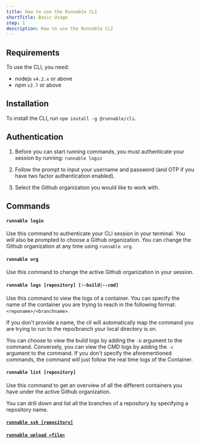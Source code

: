 ```yaml
---
title: How to use the Runnable CLI
shortTitle: Basic Usage
step: 1
description: How to use the Runnable CLI
---
```


## Requirements

To use the CLI, you need:

* nodejs `v4.2.x` or above
* npm `v2.7` or above

## Installation

To install the CLI, run `npm install -g @runnable/cli`.

## Authentication
1. Before you can start running commands, you must authenticate your session by running:
`runnable login`

2. Follow the prompt to input your username and password (and OTP if you have two factor authentication enabled).

3. Select the Github organization you would like to work with.

## Commands

#### `runnable login`

Use this command to authenticate your CLI session in your terminal. You will also be prompted to choose a Github organization. You can change the Github organization at any time using `runnable org`.

#### `runnable org`

Use this command to change the active Github organization in your session.

#### `runnable logs [repository] [--build|--cmd]`

Use this command to view the logs of a container. You can specify the name of the container you are trying to reach in the following format: `<reponame>/<branchname>`.

If you don't provide a name, the cli will automatically map the command you are trying to run to the repo/branch your local directory is on.

You can choose to view the build logs by adding the `-b` argument to the command. Conversely, you can view the CMD logs by adding the `-c` argument to the command. If you don't specify the aforementioned commands, the command will just follow the real time logs of the Container.

#### `runnable list [repository]`

Use this command to get an overview of all the different containers you have under the active Github organization.

You can drill down and list all the branches of a repository by specifying a repository name.

#### [`runnable ssh [repository]`](/docs/cli/starting-an-ssh-session)

#### [`runnable upload <file>`](/docs/cli/syncing-files-through-runnable-c-l-i)
